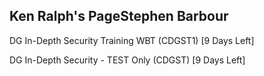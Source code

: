 Ken Ralph's PageStephen Barbour
---------------


DG In-Depth Security Training WBT (CDGST1) [9 Days Left]


DG In-Depth Security - TEST Only (CDGST) [9 Days Left]

